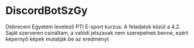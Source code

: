 # DiscordBotSzGy
Debreceni Egyetem levelező PTI E-sport kurzus.
A feladatok közül a 4.2.
Saját szerveren csináltam, a valódi jelszavak nem szerepelnek benne, ezért képernyő képek mutatják be az eredményt
